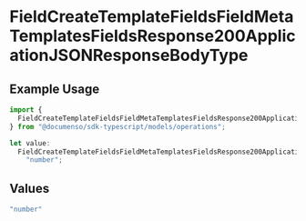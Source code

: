 # FieldCreateTemplateFieldsFieldMetaTemplatesFieldsResponse200ApplicationJSONResponseBodyType

## Example Usage

```typescript
import {
  FieldCreateTemplateFieldsFieldMetaTemplatesFieldsResponse200ApplicationJSONResponseBodyType,
} from "@documenso/sdk-typescript/models/operations";

let value:
  FieldCreateTemplateFieldsFieldMetaTemplatesFieldsResponse200ApplicationJSONResponseBodyType =
    "number";
```

## Values

```typescript
"number"
```